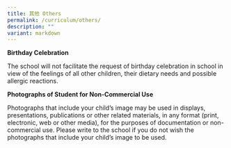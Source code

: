 ```yaml
---
title: 其他 Others
permalink: /curriculum/others/
description: ""
variant: markdown
---
```

**Birthday Celebration**

The school will not facilitate the request of birthday celebration in school in view of the feelings of all other children, their dietary needs and possible allergic reactions.

**Photographs of Student for Non-Commercial Use**

Photographs that include your child’s image may be used in displays, presentations, publications or other related materials, in any format (print, electronic, web or other media), for the purposes of documentation or non-commercial use. Please write to the school if you do not wish the photographs that include your child’s image to be used.